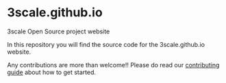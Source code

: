 # 3scale.github.io
3scale Open Source project website

In this repository you will find the source code for the 3scale.github.io website. 

Any contributions are more than welcome!! Please do read our [contributing guide](https://github.com/3scale/3scale.github.io/blob/master/CONTRIBUTING.md) about how to get started. 

